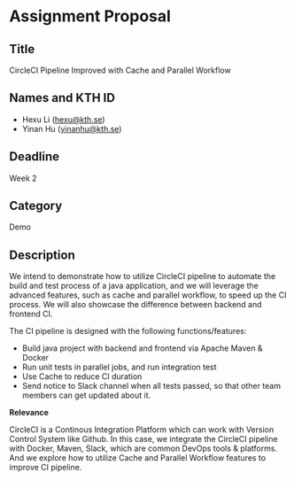 # Assignment Proposal

## Title

CircleCI Pipeline Improved with Cache and Parallel Workflow

## Names and KTH ID

  - Hexu Li (hexu@kth.se)
  - Yinan Hu (yinanhu@kth.se)

## Deadline

Week 2



## Category

Demo



## Description

We intend to demonstrate how to utilize CircleCI pipeline to automate the build and test process of a java application, and we will leverage the advanced features, such as cache and parallel workflow, to speed up the CI process. We will also showcase the difference between backend and frontend CI.

The CI pipeline is designed with the following functions/features:

- Build java project with backend and frontend via Apache Maven & Docker
- Run unit tests in parallel jobs, and run integration test
- Use Cache to reduce CI duration
- Send notice to Slack channel when all tests passed, so that other team members can get updated about it.

**Relevance**

CircleCI is a Continous Integration Platform which can work with Version Control System like Github. In this case, we integrate the CircleCI pipeline with Docker, Maven, Slack, which are common DevOps tools & platforms. And we explore how to utilize Cache and Parallel Workflow features to improve CI pipeline. 

